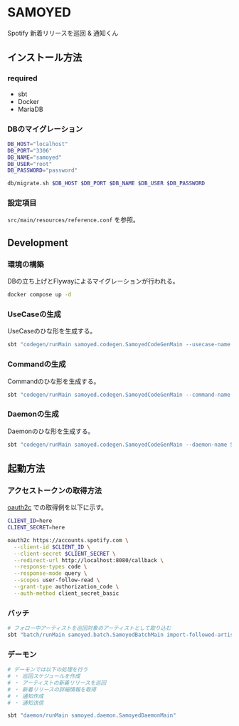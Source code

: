 # SAMOYED

Spotify 新着リリースを巡回 & 通知くん

## インストール方法

### required

- sbt
- Docker
- MariaDB

### DBのマイグレーション

```bash
DB_HOST="localhost"
DB_PORT="3306"
DB_NAME="samoyed"
DB_USER="root"
DB_PASSWORD="password"

db/migrate.sh $DB_HOST $DB_PORT $DB_NAME $DB_USER $DB_PASSWORD
```

### 設定項目

`src/main/resources/reference.conf` を参照。

## Development

### 環境の構築

DBの立ち上げとFlywayによるマイグレーションが行われる。

```bash
docker compose up -d
```

### UseCaseの生成

UseCaseのひな形を生成する。

```bash
sbt "codegen/runMain samoyed.codegen.SamoyedCodeGenMain --usecase-name UseCaseName"
```

### Commandの生成

Commandのひな形を生成する。

```bash
sbt "codegen/runMain samoyed.codegen.SamoyedCodeGenMain --command-name CommandName"
```

### Daemonの生成

Daemonのひな形を生成する。

```bash
sbt "codegen/runMain samoyed.codegen.SamoyedCodeGenMain --daemon-name ScheduleArtistAlbumFetch"
```

## 起動方法

### アクセストークンの取得方法

[oauth2c](https://github.com/cloudentity/oauth2c) での取得例を以下に示す。

```bash
CLIENT_ID=here
CLIENT_SECRET=here

oauth2c https://accounts.spotify.com \
  --client-id $CLIENT_ID \
  --client-secret $CLIENT_SECRET \
  --redirect-url http://localhost:8080/callback \
  --response-types code \
  --response-mode query \
  --scopes user-follow-read \
  --grant-type authorization_code \
  --auth-method client_secret_basic
```

### バッチ

```bash
# フォロー中アーティストを巡回対象のアーティストとして取り込む
sbt "batch/runMain samoyed.batch.SamoyedBatchMain import-followed-artist --access-token access_token"
```

### デーモン

```bash
# デーモンでは以下の処理を行う
# ・ 巡回スケジュールを作成
# ・ アーティストの新着リリースを巡回
# ・ 新着リリースの詳細情報を取得
# ・ 通知作成
# ・ 通知送信

sbt "daemon/runMain samoyed.daemon.SamoyedDaemonMain"
```
